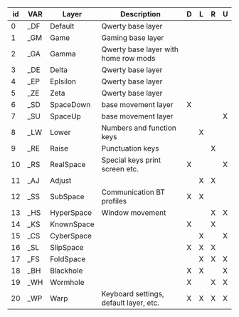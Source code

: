 | id | VAR | Layer      | Description                            | D | L | R | U |
|----|-----|------------|----------------------------------------|---|---|---|---|
| 0  | \_DF | Default    | Qwerty base layer                      |   |   |   |   |
| 1  | \_GM | Game       | Gaming base layer                      |   |   |   |   |
| 2  | \_GA | Gamma      | Qwerty base layer with home row mods   |   |   |   |   |
| 3  | \_DE | Delta      | Qwerty base layer                      |   |   |   |   |
| 4  | \_EP | Eplsilon   | Qwerty base layer                      |   |   |   |   |
| 5  | \_ZE | Zeta       | Qwerty base layer                      |   |   |   |   |
| 6  | \_SD | SpaceDown  | base movement layer                    | X |   |   |   |
| 7  | \_SU | SpaceUp    | base movement layer                    |   |   |   | X |
| 8  | \_LW | Lower      | Numbers and function keys              |   | X |   |   |
| 9  | \_RE | Raise      | Punctuation keys                       |   |   | X |   |
| 10 | \_RS | RealSpace  | Special keys print screen etc.         | X |   |   | X |
| 11 | \_AJ | Adjust     |                                        |   | X | X |   |
| 12 | \_SS | SubSpace   | Communication BT profiles              | X | X |   |   |
| 13 | \_HS | HyperSpace | Window movement                        |   |   | X | X |
| 14 | \_KS | KnownSpace |                                        | X |   | X |   |
| 15 | \_CS | CyberSpace |                                        |   | X |   | X |
| 16 | \_SL | SlipSpace  |                                        | X | X | X |   |
| 17 | \_FS | FoldSpace  |                                        |   | X | X | X |
| 18 | \_BH | Blackhole  |                                        | X | X |   | X |
| 19 | \_WH | Wormhole   |                                        | X |   | X | X |
| 20 | \_WP | Warp       | Keyboard settings, default layer, etc. | X | X | X | X |
